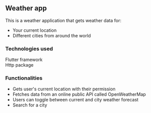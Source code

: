 ## Weather app  

This is a weather application that gets weather data for:  
- Your current location  
- Different cities from around the world

### Technologies used  

Flutter framework  
Http package

### Functionalities  
* Gets user's current location with their permission  
* Fetches data from an online public API called OpenWeatherMap  
* Users can toggle between current and city weather forecast  
* Search for a city  


